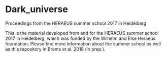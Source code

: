 # Dark_universe
Proceedings from the HERAEUS summer school 2017 in Heidelberg

This is the material developed from and for the HERAEUS summer school 2017 in Heidelberg, which was funded by the Wilhelm and Else Heraeus foundation. Please find more information about the summer school as well as this repository in Brems et al. 2018 (in prep.).

